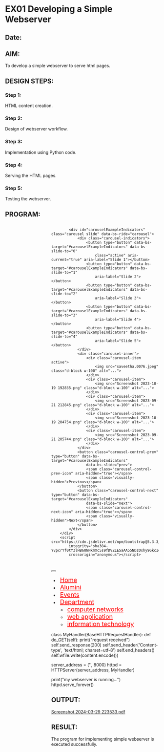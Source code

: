 # EX01 Developing a Simple Webserver
## Date:

## AIM:
To develop a simple webserver to serve html pages.

## DESIGN STEPS:
### Step 1: 
HTML content creation.

### Step 2:
Design of webserver workflow.

### Step 3:
Implementation using Python code.

### Step 4:
Serving the HTML pages.

### Step 5:
Testing the webserver.

## PROGRAM:
<!DOCTYPE html>
<html lang="en">

<head>
    <meta charset="UTF-8">
    <meta name="viewport" content="width=device-width, initial-scale=1.0">
    <title>Document</title>
    <link href="https://cdn.jsdelivr.net/npm/bootstrap@5.3.3/dist/css/bootstrap.min.css" rel="stylesheet"
        integrity="sha384-QWTKZyjpPEjISv5WaRU9OFeRpok6YctnYmDr5pNlyT2bRjXh0JMhjY6hW+ALEwIH" crossorigin="anonymous">
</head>

<body>
    <div style="display: flex;">
        <div style="width: 30%;"></div>
        <div style="width: 70%;">

            <div id="carouselExampleIndicators" class="carousel slide" data-bs-ride="carousel">
                <div class="carousel-indicators">
                    <button type="button" data-bs-target="#carouselExampleIndicators" data-bs-slide-to="0"
                        class="active" aria-current="true" aria-label="Slide 1"></button>
                    <button type="button" data-bs-target="#carouselExampleIndicators" data-bs-slide-to="1"
                        aria-label="Slide 2"></button>
                    <button type="button" data-bs-target="#carouselExampleIndicators" data-bs-slide-to="2"
                        aria-label="Slide 3"></button>
                    <button type="button" data-bs-target="#carouselExampleIndicators" data-bs-slide-to="3"
                        aria-label="Slide 4"></button>
                    <button type="button" data-bs-target="#carouselExampleIndicators" data-bs-slide-to="4"
                        aria-label="Slide 5"></button>
                </div>
                <div class="carousel-inner">
                    <div class="carousel-item active">
                        <img src="saveetha.0076.jpeg" class="d-block w-100" alt="...">
                    </div>
                    <div class="carousel-item">
                        <img src="Screenshot 2023-10-19 192835.png" class="d-block w-100" alt="...">
                    </div>
                    <div class="carousel-item">
                        <img src="Screenshot 2023-09-21 212845.png" class="d-block w-100" alt="...">
                    </div>
                    <div class="carousel-item">
                        <img src="Screenshot 2023-10-19 204754.png" class="d-block w-100" alt="...">
                    </div>
                    <div class="carousel-item">
                        <img src="Screenshot 2023-09-21 205744.png" class="d-block w-100" alt="...">
                    </div>
                </div>
                <button class="carousel-control-prev" type="button" data-bs-target="#carouselExampleIndicators"
                    data-bs-slide="prev">
                    <span class="carousel-control-prev-icon" aria-hidden="true"></span>
                    <span class="visually-hidden">Previous</span>
                </button>
                <button class="carousel-control-next" type="button" data-bs-target="#carouselExampleIndicators"
                    data-bs-slide="next">
                    <span class="carousel-control-next-icon" aria-hidden="true"></span>
                    <span class="visually-hidden">Next</span>
                </button>
            </div>
        </div>
        <script src="https://cdn.jsdelivr.net/npm/bootstrap@5.3.3/dist/js/bootstrap.bundle.min.js"
            integrity="sha384-YvpcrYf0tY3lHB60NNkmXc5s9fDVZLESaAA55NDzOxhy9GkcIdslK1eN7N6jIeHz"
            crossorigin="anonymous"></script>
</body>

</html>
<!DOCTYPE html>
<html lang="en">
<head>
    <meta charset="UTF-8">
    <meta name="viewport" content="width=device-width, initial-scale=1.0">
    <title>Document</title><link rel="stylesheet" href="https://cdn.jsdelivr.net/npm/bootstrap-icons@1.11.3/font/bootstrap-icons.min.css">
    <style>
    .icon {
            color:brown;
            font-size: 25px;
            padding: 5px;
        }
        i:hover {
            color:grey
        }
        .menu{
            color:red;
            font-size: 20px;
            padding:5px;
        }
    </style><link href="https://cdn.jsdelivr.net/npm/bootstrap@5.3.3/dist/css/bootstrap.min.css" rel="stylesheet" integrity="sha384-QWTKZyjpPEjISv5WaRU9OFeRpok6YctnYmDr5pNlyT2bRjXh0JMhjY6hW+ALEwIH" crossorigin="anonymous">

</head>
<body>
    <div class="row border border-3 bgc">
    <div class="col-5">
        <i class="bi bi-youtube icon"></i>
        <i class="bi bi-twitter icon"></i>
        <i class="bi bi-whatsapp icon"></i>
        <i class="bi bi-instagram icon"></i>
    </div>
    <div class="col-5">
    <nav class="navbar navbar-expand-lg bg-body-tertiary">
        <div class="container-fluid">
          <button class="navbar-toggler" type="button" data-bs-toggle="collapse" data-bs-target="#navbarNavDropdown" aria-controls="navbarNavDropdown" aria-expanded="false" aria-label="Toggle navigation">
            <span class="navbar-toggler-icon"></span>
          </button>
          <div class="collapse navbar-collapse" id="navbarNavDropdown">
            <ul class="navbar-nav">
              <li class="nav-item">
                <a class="nav-link menu" aria-current="page" href="#">Home</a>
              </li>
              <li class="nav-item">
                <a class="nav-link menu" href="#">Alumini</a>
              </li>
              <li class="nav-item">
                <a class="nav-link menu" href="#">Events</a>
              </li>
              <li class="nav-item dropdown">
                <a class="nav-link dropdown-toggle menu" href="#" role="button" data-bs-toggle="dropdown" aria-expanded="false">
                  Department
                </a>
                <i class="bi bi-three-dots-vertical"></i>
                <ul class="dropdown-menu">
                  <li><a class="dropdown-item menu" href="#">computer networks</a></li>
                  <li><a class="dropdown-item menu" href="#">web application</a></li>
                  <li><a class="dropdown-item menu" href="#">information technology</a></li>
                </ul>
              </li>
            </ul>
          </div>
        </div>
      </nav>
    </div>
      <script src="https://cdn.jsdelivr.net/npm/bootstrap@5.3.3/dist/js/bootstrap.bundle.min.js" integrity="sha384-YvpcrYf0tY3lHB60NNkmXc5s9fDVZLESaAA55NDzOxhy9GkcIdslK1eN7N6jIeHz" crossorigin="anonymous"></script>

</body>
</html>
class MyHandler(BaseHTTPRequestHandler):
    def do_GET(self):
        print("request received")
        self.send_response(200)
        self.send_header('Content-type', 'text/html; charset=utf-8')
        self.end_headers()
        self.wfile.write(content.encode())

server_address = ('', 8000)
httpd = HTTPServer(server_address, MyHandler)

print("my webserver is running...")
httpd.serve_forever()

## OUTPUT:
[Screenshot 2024-03-29 223533.pdf](https://github.com/swethasurendar/simplewebserver/files/14807465/Screenshot.2024-03-29.223533.pdf)


## RESULT:
The program for implementing simple webserver is executed successfully.
